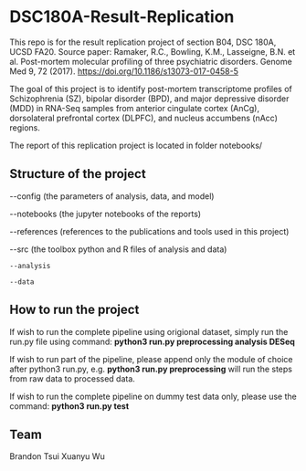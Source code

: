 # DSC180A-Result-Replication

This repo is for the result replication project of section B04, DSC 180A, UCSD FA20.
Source paper: Ramaker, R.C., Bowling, K.M., Lasseigne, B.N. et al. Post-mortem molecular profiling of three psychiatric disorders. Genome Med 9, 72 (2017). https://doi.org/10.1186/s13073-017-0458-5

The goal of this project is to identify post-mortem transcriptome profiles of Schizophrenia (SZ), bipolar disorder (BPD), and major depressive disorder (MDD) in RNA-Seq samples from anterior cingulate cortex (AnCg), dorsolateral prefrontal cortex (DLPFC), and nucleus accumbens (nAcc) regions.

The report of this replication project is located in folder notebooks/

## Structure of the project

--config (the parameters of analysis, data, and model)

--notebooks (the jupyter notebooks of the reports)

--references (references to the publications and tools used in this project)

--src (the toolbox python and R files of analysis and data)

    --analysis

    --data

## How to run the project

If wish to run the complete pipeline using origional dataset, simply run the run.py file using command: **python3 run.py preprocessing analysis DESeq**

If wish to run part of the pipeline, please append only the module of choice after python3 run.py, e.g. **python3 run.py preprocessing** will run the steps from raw data to processed data.

If wish to run the complete pipeline on dummy test data only, please use the command: **python3 run.py test**


## Team
Brandon Tsui
Xuanyu Wu
